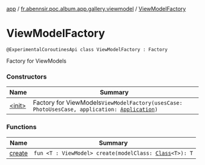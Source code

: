 [app](../../index.md) / [fr.abennsir.poc.album.app.gallery.viewmodel](../index.md) / [ViewModelFactory](./index.md)

# ViewModelFactory

`@ExperimentalCoroutinesApi class ViewModelFactory : Factory`

Factory for ViewModels

### Constructors

| Name | Summary |
|---|---|
| [&lt;init&gt;](-init-.md) | Factory for ViewModels`ViewModelFactory(usesCase: PhotoUsesCase, application: `[`Application`](https://developer.android.com/reference/android/app/Application.html)`)` |

### Functions

| Name | Summary |
|---|---|
| [create](create.md) | `fun <T : ViewModel> create(modelClass: `[`Class`](https://docs.oracle.com/javase/6/docs/api/java/lang/Class.html)`<T>): T` |

